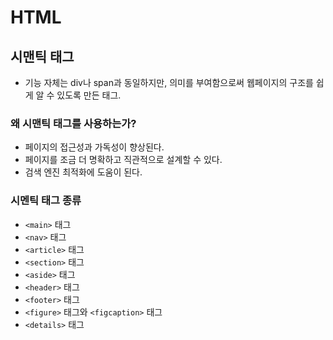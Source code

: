 # HTML

## 시맨틱 태그
- 기능 자체는 div나 span과 동일하지만, 의미를 부여함으로써 웹페이지의 구조를 쉽게 알 수 있도록 만든 태그.

### 왜 시맨틱 태그를 사용하는가?
- 페이지의 접근성과 가독성이 향상된다.
- 페이지를 조금 더 명확하고 직관적으로 설계할 수 있다.
- 검색 엔진 최적화에 도움이 된다.

### 시멘틱 태그 종류
- `<main>` 태그
- `<nav>` 태그
- `<article>` 태그
- `<section>` 태그
- `<aside>` 태그
- `<header>` 태그
- `<footer>` 태그
- `<figure>` 태그와 `<figcaption>` 태그
- `<details>` 태그
